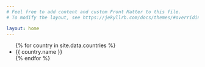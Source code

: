 ```yaml
---
# Feel free to add content and custom Front Matter to this file.
# To modify the layout, see https://jekyllrb.com/docs/themes/#overriding-theme-defaults

layout: home
---
```

<ul>
{% for country in site.data.countries %}
<li>{{ country.name }}</li>
{% endfor %}
</ul>
